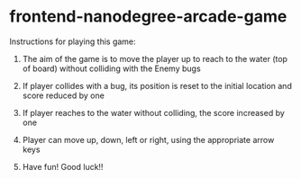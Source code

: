 frontend-nanodegree-arcade-game
===============================

Instructions for playing this game:

1) The aim of the game is to move the player up to reach to the water (top of board) without colliding with the Enemy bugs

2) If player collides with a bug, its position is reset to the initial location and score reduced by one

3) If player reaches to the water without colliding, the score increased by one

4) Player can move up, down, left or right, using the appropriate arrow keys

5) Have fun!  Good luck!!
